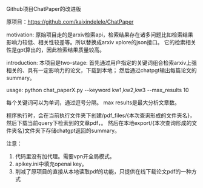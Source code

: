 
Github项目ChatPaper的改进版

原项目：https://github.com/kaixindelele/ChatPaper

motivation: 原始项目走的是arxiv检索api，检索结果存在诸多问题比如检索结果影响力较低、相关性较差等。所以替换成arxiv xplore的json接口。
它的检索相关性是gpt算出的，因此检索结果质量较高。

introduction:
本项目是two-stage: 首先通过用户指定的关键词组合检索arxiv上强相关的、具有一定影响力的论文，下载到本地；
然后通过chatpgt输出每篇论文的summary。

usage:
python chat_paperX.py  --keyword  kw1,kw2,kw3  --max_results 10

每个关键词可以为单词，通过逗号分隔。 max results是最大分析文章数。

程序执行时，会在当前执行文件夹下创建/pdf_files/{本次查询形成的文件夹名}，然后下载当前query下检索到的文章pdf，。
然后在本地export/{本次查询形成的文件夹名}文件夹下存储chatgpt返回的summary。

注意：
1. 代码里没有加代理。需要vpn开全局模式。
2. apikey.ini中填充openai key。
3. 削减了原项目的直接从本地读取pdf的功能，只提供在线下载论文pdf的一种方式